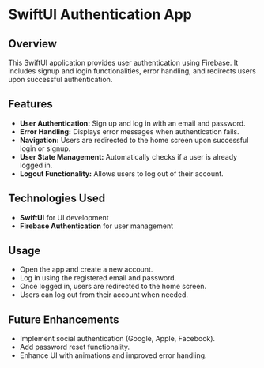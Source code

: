 # SwiftUI Authentication App

## Overview
This SwiftUI application provides user authentication using Firebase. It includes signup and login functionalities, error handling, and redirects users upon successful authentication.

## Features
- **User Authentication:** Sign up and log in with an email and password.
- **Error Handling:** Displays error messages when authentication fails.
- **Navigation:** Users are redirected to the home screen upon successful login or signup.
- **User State Management:** Automatically checks if a user is already logged in.
- **Logout Functionality:** Allows users to log out of their account.

## Technologies Used
- **SwiftUI** for UI development
- **Firebase Authentication** for user management

## Usage
- Open the app and create a new account.
- Log in using the registered email and password.
- Once logged in, users are redirected to the home screen.
- Users can log out from their account when needed.

## Future Enhancements
- Implement social authentication (Google, Apple, Facebook).
- Add password reset functionality.
- Enhance UI with animations and improved error handling.


